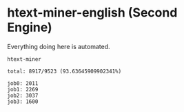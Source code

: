 # htext-miner-english (Second Engine)

Everything doing here is automated.

```
htext-miner

total: 8917/9523 (93.63645909902341%)

job0: 2011
job1: 2269
job2: 3037
job3: 1600
```